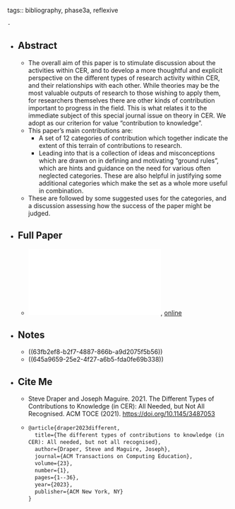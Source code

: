 tags:: bibliography, phase3a, reflexive

	-
- ## Abstract
	- The overall aim of this paper is to stimulate discussion about the activities within CER, and to develop a more thoughtful and explicit perspective on the different types of research activity within CER, and their relationships with each other. While theories may be the most valuable outputs of research to those wishing to apply them, for researchers themselves there are other kinds of contribution important to progress in the field. This is what relates it to the immediate subject of this special journal issue on theory in CER. We adopt as our criterion for value “contribution to knowledge”.
	- This paper’s main contributions are:
		- A set of 12 categories of contribution which together indicate the extent of this terrain of contributions to research.
		- Leading into that is a collection of ideas and misconceptions which are drawn on in defining and motivating “ground rules”, which are hints and guidance on the need for various often neglected categories. These are also helpful in justifying some additional categories which make the set as a whole more useful in combination.
	- These are followed by some suggested uses for the categories, and a discussion assessing how the success of the paper might be judged.
- ## Full Paper
	- ![local copy](../assets/draper2021_1677099776148_0.pdf), [online](https://eprints.gla.ac.uk/263032/2/263032.pdf)
- ## Notes
	- ((63fb2ef8-b2f7-4887-866b-a9d2075f5b56))
	- ((645a9659-25e2-4f27-a6b5-fda0fe69b338))
- ## Cite Me
	- Steve Draper and Joseph Maguire. 2021. The Different Types of Contributions to Knowledge (in CER): All Needed, but Not All Recognised. ACM TOCE (2021).
	  https://doi.org/10.1145/3487053
	- ```
	  @article{draper2023different,
	    title={The different types of contributions to knowledge (in CER): All needed, but not all recognised},
	    author={Draper, Steve and Maguire, Joseph},
	    journal={ACM Transactions on Computing Education},
	    volume={23},
	    number={1},
	    pages={1--36},
	    year={2023},
	    publisher={ACM New York, NY}
	  }
	  ```